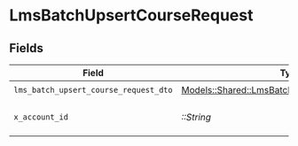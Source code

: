 # LmsBatchUpsertCourseRequest


## Fields

| Field                                                                                                   | Type                                                                                                    | Required                                                                                                | Description                                                                                             |
| ------------------------------------------------------------------------------------------------------- | ------------------------------------------------------------------------------------------------------- | ------------------------------------------------------------------------------------------------------- | ------------------------------------------------------------------------------------------------------- |
| `lms_batch_upsert_course_request_dto`                                                                   | [Models::Shared::LmsBatchUpsertCourseRequestDto](../../models/shared/lmsbatchupsertcourserequestdto.md) | :heavy_check_mark:                                                                                      | N/A                                                                                                     |
| `x_account_id`                                                                                          | *::String*                                                                                              | :heavy_check_mark:                                                                                      | The account identifier                                                                                  |
